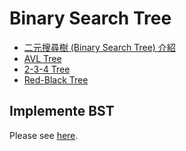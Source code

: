 # Binary Search Tree

- [二元搜尋樹 (Binary Search Tree) 介紹](introduction.md)
- [AVL Tree](https://github.com/kaka-lin/Notes/tree/master/DSA/Tree/Binary%20Tree/Binary%20Search%20Tree/AVL%20Tree)
- [2-3-4 Tree](https://github.com/kaka-lin/Notes/tree/master/DSA/Tree/Binary%20Tree/Binary%20Search%20Tree/2-3-4%20Tree)
- [Red-Black Tree](https://github.com/kaka-lin/Notes/tree/master/DSA/Tree/Binary%20Tree/Binary%20Search%20Tree/Red-Black%20Tree)

## Implemente BST

Please see [here](https://github.com/kaka-lin/Notes/tree/master/DSA/Tree/Binary%20Tree/Binary%20Search%20Tree/implementation).
